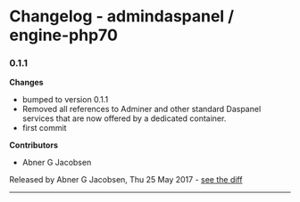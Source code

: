 # Changelog - admindaspanel / engine-php70

### 0.1.1
__Changes__

- bumped to version 0.1.1
- Removed all references to Adminer and other standard Daspanel services that are now offered by a dedicated container.
- first commit

__Contributors__

- Abner G Jacobsen

Released by Abner G Jacobsen, Thu 25 May 2017 -
[see the diff](https://github.com/admindaspanel/engine-php70/compare/74da103e77c7266ed2a002b02bf0f6bd44c0d1d5...0.1.1#diff)
______________



